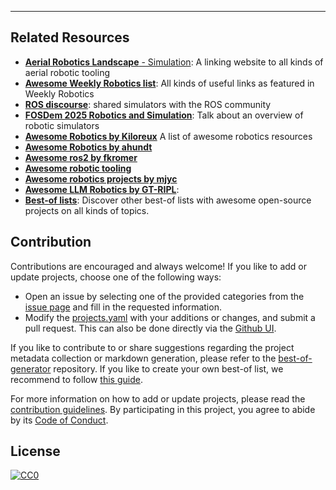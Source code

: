 
---

## Related Resources
- [**Aerial Robotics Landscape** - Simulation](https://ros-aerial.github.io/aerial_robotic_landscape/simulation/): A linking website to all kinds of aerial robotic tooling
- [**Awesome Weekly Robotics list**](https://www.weeklyrobotics.com/awesome-wr): All kinds of useful links as featured in Weekly Robotics
- [**ROS discourse**](https://discourse.ros.org/search?q=simulation): shared simulators with the ROS community
- [**FOSDem 2025 Robotics and Simulation**](https://fosdem.org/2025/schedule/event/fosdem-2025-6252-accelerating-robotics-development-through-simulation/): Talk about an overview of robotic simulators
- [**Awesome Robotics by Kiloreux**](https://github.com/kiloreux/awesome-robotics) A list of awesome robotics resources
- [**Awesome Robotics by ahundt**](https://github.com/ahundt/awesome-robotics)
- [**Awesome ros2 by fkromer**](https://github.com/fkromer/awesome-ros2?tab=readme-ov-file#readme)
- [**Awesome robotic tooling**](https://github.com/Ly0n/awesome-robotic-tooling?tab=readme-ov-file)
- [**Awesome robotics projects by mjyc**](https://github.com/mjyc/awesome-robotics-projects?tab=readme-ov-file)
- [**Awesome LLM Robotics by GT-RIPL**](https://github.com/GT-RIPL/Awesome-LLM-Robotics?tab=readme-ov-file#simulation-frameworks):
- [**Best-of lists**](https://best-of.org): Discover other best-of lists with awesome open-source projects on all kinds of topics.



## Contribution

Contributions are encouraged and always welcome! If you like to add or update projects, choose one of the following ways:

- Open an issue by selecting one of the provided categories from the [issue page](https://github.com/knmcguire/best-of-robot-simulators/issues/new/choose) and fill in the requested information.
- Modify the [projects.yaml](https://github.com/knmcguire/best-of-robot-simulators/blob/main/projects.yaml) with your additions or changes, and submit a pull request. This can also be done directly via the [Github UI](https://github.com/knmcguire/best-of-robot-simulators/edit/main/projects.yaml).

If you like to contribute to or share suggestions regarding the project metadata collection or markdown generation, please refer to the [best-of-generator](https://github.com/best-of-lists/best-of-generator) repository. If you like to create your own best-of list, we recommend to follow [this guide](https://github.com/best-of-lists/best-of/blob/main/create-best-of-list.md).

For more information on how to add or update projects, please read the [contribution guidelines](https://github.com/knmcguire/best-of-robot-simulators/blob/main/CONTRIBUTING.md). By participating in this project, you agree to abide by its [Code of Conduct](https://github.com/knmcguire/best-of-robot-simulators/blob/main/.github/CODE_OF_CONDUCT.md).

## License

[![CC0](https://mirrors.creativecommons.org/presskit/buttons/88x31/svg/by-sa.svg)](https://creativecommons.org/licenses/by-sa/4.0/)
